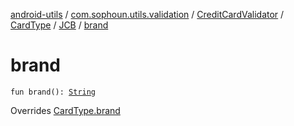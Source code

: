 [android-utils](../../../../index.md) / [com.sophoun.utils.validation](../../../index.md) / [CreditCardValidator](../../index.md) / [CardType](../index.md) / [JCB](index.md) / [brand](./brand.md)

# brand

`fun brand(): `[`String`](https://kotlinlang.org/api/latest/jvm/stdlib/kotlin/-string/index.html)

Overrides [CardType.brand](../brand.md)

